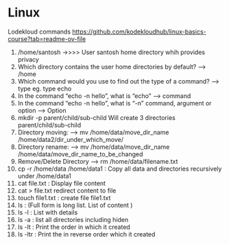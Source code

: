 # Linux

Lodekloud commands 
https://github.com/kodekloudhub/linux-basics-course?tab=readme-ov-file

1) /home/santosh  ->>>> User santosh home directory whih provides privacy
2) Which directory contains the user home directories by default?
--> /home
3) Which command would you use to find out the type of a command?
--> type eg. type echo
5) In the command “echo -n hello”, what is “echo”
--> command
6) In the command “echo -n hello”, what is “-n” command, argument or option
--> Option
7) mkdir -p parent/child/sub-child Will create 3 directories parent/child/sub-child
8) Directory moving:
--> mv /home/data/move_dir_name /home/data2/dir_under_which_move/
9) Directory rename:
--> mv /home/data/move_dir_name /home/data/move_dir_name_to_be_changed
10) Remove/Delete Directory
--> rm /home/data/filename.txt
11) cp -r /home/data /home/data1  : Copy all data and directories recursively under /home/data1
12) cat file.txt : Display file content
13) cat > file.txt redirect content to file
14) touch file1.txt : create file file1.txt
15) ls : (Full form is long list. List of content )
16) ls -l : List with details
17) ls -a : list all directories including hiden
18) ls -lt : Print the order in which it created
19) ls -ltr : Print the in reverse order which it created








